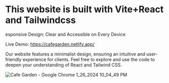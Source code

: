 # This website is built with Vite+React and Tailwindcss 

esponsive Design: Clear and Accessible on Every Device

Live Demo: https://cafegarden.netlify.app/

Our website features a minimalist design, ensuring an intuitive and user-friendly experience for clients. Feel free to explore and use the code to deepen your understanding of React and Tailwind CSS.

![Cafe Garden - Google Chrome 1_26_2024 10_04_49 PM](https://github.com/akmweb/cafe_garden/assets/150655160/71ae36c6-6fa5-4373-add3-a1a00c9839bb)
